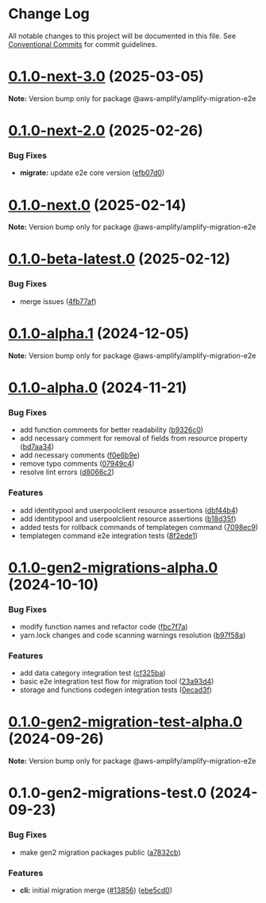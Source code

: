 # Change Log

All notable changes to this project will be documented in this file.
See [Conventional Commits](https://conventionalcommits.org) for commit guidelines.

# [0.1.0-next-3.0](https://github.com/aws-amplify/amplify-cli/compare/@aws-amplify/amplify-migration-e2e@0.1.0-next-2.0...@aws-amplify/amplify-migration-e2e@0.1.0-next-3.0) (2025-03-05)

**Note:** Version bump only for package @aws-amplify/amplify-migration-e2e





# [0.1.0-next-2.0](https://github.com/aws-amplify/amplify-cli/compare/@aws-amplify/amplify-migration-e2e@0.1.0-next.0...@aws-amplify/amplify-migration-e2e@0.1.0-next-2.0) (2025-02-26)


### Bug Fixes

* **migrate:** update e2e core version ([efb07d0](https://github.com/aws-amplify/amplify-cli/commit/efb07d068990255e1ad8ec743c4802b20c5ec6da))





# [0.1.0-next.0](https://github.com/aws-amplify/amplify-cli/compare/@aws-amplify/amplify-migration-e2e@0.1.0-beta-latest.0...@aws-amplify/amplify-migration-e2e@0.1.0-next.0) (2025-02-14)

**Note:** Version bump only for package @aws-amplify/amplify-migration-e2e





# [0.1.0-beta-latest.0](https://github.com/aws-amplify/amplify-cli/compare/@aws-amplify/amplify-migration-e2e@0.1.0-alpha.1...@aws-amplify/amplify-migration-e2e@0.1.0-beta-latest.0) (2025-02-12)


### Bug Fixes

* merge issues ([4fb77af](https://github.com/aws-amplify/amplify-cli/commit/4fb77afbcd85dee95603808ad9610b3e93980046))





# [0.1.0-alpha.1](https://github.com/aws-amplify/amplify-cli/compare/@aws-amplify/amplify-migration-e2e@0.1.0-alpha.0...@aws-amplify/amplify-migration-e2e@0.1.0-alpha.1) (2024-12-05)

**Note:** Version bump only for package @aws-amplify/amplify-migration-e2e





# [0.1.0-alpha.0](https://github.com/aws-amplify/amplify-cli/compare/@aws-amplify/amplify-migration-e2e@0.1.0-gen2-migrations-alpha.0...@aws-amplify/amplify-migration-e2e@0.1.0-alpha.0) (2024-11-21)


### Bug Fixes

* add function comments for better readability ([b9326c0](https://github.com/aws-amplify/amplify-cli/commit/b9326c076be9d1e35fa659e97fae92b3ea8732d1))
* add necessary comment for removal of fields from resource property ([bd7aa34](https://github.com/aws-amplify/amplify-cli/commit/bd7aa34ecd6f607bb1f9a5892b3cda4fe6a1ce43))
* add necessary comments ([f0e6b9e](https://github.com/aws-amplify/amplify-cli/commit/f0e6b9e2cbda85fedaa5f9a50e55f2c458273b0f))
* remove typo comments ([07949c4](https://github.com/aws-amplify/amplify-cli/commit/07949c43fcb60d03a07dcfabf7a1995460ad623c))
* resolve lint errors ([d8066c2](https://github.com/aws-amplify/amplify-cli/commit/d8066c2405159bf5375947ae3634d98960be4d6e))


### Features

* add identitypool and userpoolclient resource assertions ([dbf44b4](https://github.com/aws-amplify/amplify-cli/commit/dbf44b417f56692be3608d684dc8f31f985b6df8))
* add identitypool and userpoolclient resource assertions ([b18d35f](https://github.com/aws-amplify/amplify-cli/commit/b18d35fd9b76e7419d9bba591aaa6273ece69f80))
* added tests for rollback commands of templategen command ([7098ec9](https://github.com/aws-amplify/amplify-cli/commit/7098ec950ba335658ddc4739f7ddc88534d534aa))
* templategen command e2e integration tests ([8f2ede1](https://github.com/aws-amplify/amplify-cli/commit/8f2ede1045f09f7ab5d21d0bc91eb6eee6455761))





# [0.1.0-gen2-migrations-alpha.0](https://github.com/aws-amplify/amplify-cli/compare/@aws-amplify/amplify-migration-e2e@0.1.0-gen2-migration-test-alpha.0...@aws-amplify/amplify-migration-e2e@0.1.0-gen2-migrations-alpha.0) (2024-10-10)


### Bug Fixes

* modify function names and refactor code ([fbc7f7a](https://github.com/aws-amplify/amplify-cli/commit/fbc7f7acc5958bad6297289495adfe5a1215df24))
* yarn.lock changes and code scanning warnings resolution ([b97f58a](https://github.com/aws-amplify/amplify-cli/commit/b97f58a783512eecd0943a7eaf49c28055962cc8))


### Features

* add data category integration test ([cf325ba](https://github.com/aws-amplify/amplify-cli/commit/cf325ba9d0efcd45b8812db08c6476734617c914))
* basic e2e integration test flow for migration tool ([23a93d4](https://github.com/aws-amplify/amplify-cli/commit/23a93d4be16fa31516703d9083483fae18fd5db7))
* storage and functions codegen integration tests ([0ecad3f](https://github.com/aws-amplify/amplify-cli/commit/0ecad3ff993fa3af67633f674b9abc064845d2e0))





# [0.1.0-gen2-migration-test-alpha.0](https://github.com/aws-amplify/amplify-cli/compare/@aws-amplify/amplify-migration-e2e@0.1.0-gen2-migrations-test.0...@aws-amplify/amplify-migration-e2e@0.1.0-gen2-migration-test-alpha.0) (2024-09-26)

**Note:** Version bump only for package @aws-amplify/amplify-migration-e2e





# 0.1.0-gen2-migrations-test.0 (2024-09-23)


### Bug Fixes

* make gen2 migration packages public ([a7832cb](https://github.com/aws-amplify/amplify-cli/commit/a7832cb622cabf3eec3f770393477256117ea47d))


### Features

* **cli:** initial migration merge ([#13856](https://github.com/aws-amplify/amplify-cli/issues/13856)) ([ebe5cd0](https://github.com/aws-amplify/amplify-cli/commit/ebe5cd046cfb18c38ffdce17610ed3a133cc9d44))
